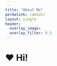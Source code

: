```yaml
---  
title: "About Me"
permalink: /about/
layout: single
header:
  overlay_image:
  overlay_filter: 0.5
---
```


# ❤️ Hi!